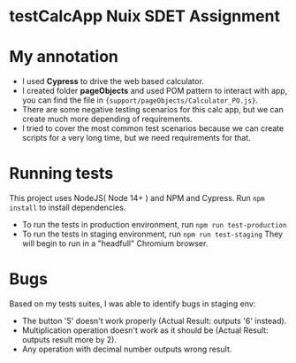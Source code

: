 # testCalcApp Nuix SDET Assignment
# My annotation
- I used **Cypress** to drive the web based calculator.
- I created folder **pageObjects** and used POM pattern to interact with app, you can find the file in `{support/pageObjects/Calculator_PO.js}`.
- There are some negative testing scenarios for this calc app, but we can create much more depending of requirements.
- I  tried to cover the most common test scenarios because we can create scripts for a very long time, but we need requirements for that.

# Running tests
This project uses NodeJS( Node 14+ ) and NPM and Cypress.
Run `npm install` to install dependencies.
- To run the tests in production environment, run `npm run test-production` 
- To run the tests in staging environment, run `npm run test-staging` 
They will begin to run in a "headfull" Chromium browser.

# Bugs
Based on my tests suites, I was able to identify bugs in staging env:
- The button '5' doesn't work properly (Actual Result: outputs '6' instead).
- Multiplication operation doesn't work as it should be (Actual Result: outputs result more by 2).
- Any operation with decimal number outputs wrong result.

